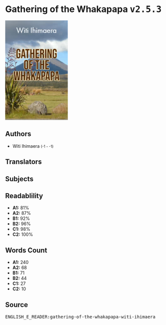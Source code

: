 # Gathering of the Whakapapa <kbd>v2.5.3</kbd>

![](./cover.medium.jpg "")

## Authors


 - Witi Ihimaera <small>(-1 - -1)</small>

## Translators



## Subjects



## Readablility


 - **A1:** 81%
 - **A2:** 87%
 - **B1:** 92%
 - **B2:** 96%
 - **C1:** 98%
 - **C2:** 100%

## Words Count


 - **A1:** 240
 - **A2:** 68
 - **B1:** 71
 - **B2:** 44
 - **C1:** 27
 - **C2:** 10

## Source


<kbd>ENGLISH_E_READER:gathering-of-the-whakapapa-witi-ihimaera</kbd>

